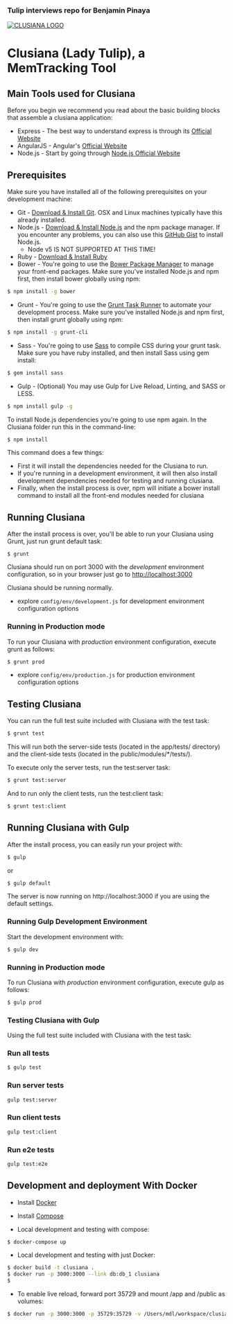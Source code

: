 ### Tulip interviews repo for Benjamin Pinaya

[![CLUSIANA LOGO](http://i.imgur.com/cHcsgmX.jpg?2)](Clusiana)

# Clusiana (Lady Tulip), a MemTracking Tool

## Main Tools used for Clusiana
Before you begin we recommend you read about the basic building blocks that assemble a clusiana application:
* Express - The best way to understand express is through its [Official Website](http://expressjs.com/)
* AngularJS - Angular's [Official Website](http://angularjs.org/)
* Node.js - Start by going through [Node.js Official Website](http://nodejs.org/) 


## Prerequisites
Make sure you have installed all of the following prerequisites on your development machine:
* Git - [Download & Install Git](https://git-scm.com/downloads). OSX and Linux machines typically have this already installed.
* Node.js - [Download & Install Node.js](https://nodejs.org/en/download/) and the npm package manager. If you encounter any problems, you can also use this [GitHub Gist](https://gist.github.com/isaacs/579814) to install Node.js.
  * Node v5 IS NOT SUPPORTED AT THIS TIME! 
* Ruby - [Download & Install Ruby](https://www.ruby-lang.org/en/documentation/installation/)
* Bower - You're going to use the [Bower Package Manager](http://bower.io/) to manage your front-end packages. Make sure you've installed Node.js and npm first, then install bower globally using npm:

```bash
$ npm install -g bower
```

* Grunt - You're going to use the [Grunt Task Runner](http://gruntjs.com/) to automate your development process. Make sure you've installed Node.js and npm first, then install grunt globally using npm:

```bash
$ npm install -g grunt-cli
```

* Sass - You're going to use [Sass](http://sass-lang.com/) to compile CSS during your grunt task. Make sure you have ruby installed, and then install Sass using gem install:

```bash
$ gem install sass
```

* Gulp - (Optional) You may use Gulp for Live Reload, Linting, and SASS or LESS.

```bash
$ npm install gulp -g
```

To install Node.js dependencies you're going to use npm again. In the Clusiana folder run this in the command-line:

```bash
$ npm install
```

This command does a few things:
* First it will install the dependencies needed for the Clusiana to run.
* If you're running in a development environment, it will then also install development dependencies needed for testing and running clusiana.
* Finally, when the install process is over, npm will initiate a bower install command to install all the front-end modules needed for clusiana

## Running Clusiana
After the install process is over, you'll be able to run your Clusiana using Grunt, just run grunt default task:

```
$ grunt
```

Clusiana should run on port 3000 with the *development* environment configuration, so in your browser just go to [http://localhost:3000](http://localhost:3000)

Clusiana should be running normally.

* explore `config/env/development.js` for development environment configuration options

### Running in Production mode
To run your Clusiana with *production* environment configuration, execute grunt as follows:

```bash
$ grunt prod
```

* explore `config/env/production.js` for production environment configuration options

## Testing Clusiana
You can run the full test suite included with Clusiana with the test task:

```bash
$ grunt test
```

This will run both the server-side tests (located in the app/tests/ directory) and the client-side tests (located in the public/modules/*/tests/).

To execute only the server tests, run the test:server task:

```bash
$ grunt test:server
```

And to run only the client tests, run the test:client task:

```bash
$ grunt test:client
```

## Running Clusiana with Gulp

After the install process, you can easily run your project with:

```bash
$ gulp
```
or

```bash
$ gulp default
```

The server is now running on http://localhost:3000 if you are using the default settings. 

### Running Gulp Development Environment

Start the development environment with:

```bash
$ gulp dev
```

### Running in Production mode
To run Clusiana with *production* environment configuration, execute gulp as follows:

```bash
$ gulp prod
```

### Testing Clusiana with Gulp
Using the full test suite included with Clusiana with the test task:

### Run all tests
```bash
$ gulp test
```

### Run server tests
```bash
gulp test:server
```

### Run client tests
```bash
gulp test:client
```

### Run e2e tests
```bash
gulp test:e2e
```

## Development and deployment With Docker

* Install [Docker](https://docs.docker.com/installation/#installation)
* Install [Compose](https://docs.docker.com/compose/install/)

* Local development and testing with compose:
```bash
$ docker-compose up
```

* Local development and testing with just Docker:
```bash
$ docker build -t clusiana .
$ docker run -p 3000:3000 --link db:db_1 clusiana
$
```

* To enable live reload, forward port 35729 and mount /app and /public as volumes:
```bash
$ docker run -p 3000:3000 -p 35729:35729 -v /Users/mdl/workspace/clusiana-stack/clusiana/public:/home/clusiana/public -v /Users/mdl/workspace/clusiana-stack/clusiana/app:/home/clusiana/app --link db:db_1 clusiana
```